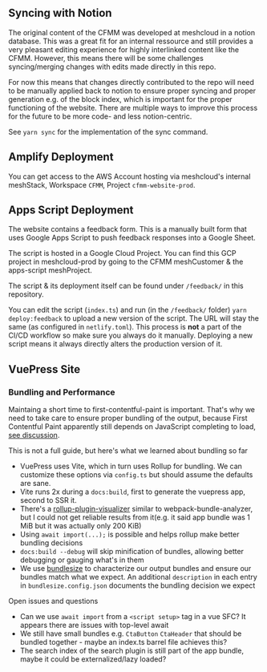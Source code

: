 ## Syncing with Notion

The original content of the CFMM was developed at meshcloud in a notion database. This was a great fit for an internal
ressource and still provides a very pleasant editing experience for highly interlinked content like the CFMM.
However, this means there will be some challenges syncing/merging changes with edits made directly in this repo.

For now this means that changes directly contributed to the repo will need to be manually applied back to notion
to ensure proper syncing and proper generation e.g. of the block index, which is important for the proper functioning
of the website. There are multiple ways to improve this process for the future to be more code- and less notion-centric.

See `yarn sync` for the implementation of the sync command.

## Amplify Deployment

You can get access to the AWS Account hosting via meshcloud's internal meshStack, Workspace `CFMM`, Project `cfmm-website-prod`.

## Apps Script Deployment

The website contains a feedback form. This is a manually built form that
uses Google Apps Script to push feedback responses into a Google Sheet.

The script is hosted in a Google Cloud Project. You can find this GCP project 
in meshcloud-prod by going to the CFMM meshCustomer & the apps-script meshProject.

The script & its deployment itself can be found under `/feedback/` in this repository.

You can edit the script (`index.ts`) and run (in the `/feedback/` folder) `yarn deploy:feedback` to 
upload a new version of the script. The URL will stay the same (as configured in `netlify.toml`).
This process is **not** a part of the CI/CD workflow so make sure you always do it manually.
Deploying a new script means it always directly alters the production version of it.

## VuePress Site

### Bundling and Performance

Maintaing a short time to first-contentful-paint is important. That's why we need to take care to ensure proper bundling of the output, because First Contentful Paint apparently still depends on JavaScript completing to load, [see discussion](https://github.com/vuepress/vuepress-next/discussions/728).

This is not a full guide, but here's what we learned about bundling so far

- VuePress uses Vite, which in turn uses Rollup for bundling. We can customize these options via `config.ts` but should assume the defaults are sane.
- Vite runs 2x during a `docs:build`, first to generate the vuepress app, second to SSR it.
- There's a [rollup-plugin-visualizer](https://github.com/btd/rollup-plugin-visualizer) similar to webpack-bundle-analyzer, but I could not get reliable results from it(e.g. it said app bundle was 1 MiB but it was actually only 200 KiB)
- Using `await import(...);` is possible and helps rollup make better bundling decisions
- `docs:build --debug` will skip minification of bundles, allowing better debugging or gauging what's in them
- We use [bundlesize](https://github.com/siddharthkp/bundlesize) to characterize our output bundles and ensure our bundles match what we expect. An additional `description` in each entry in `bundlesize.config.json` documents the bundling decision we expect

Open issues and questions

- Can we use `await import` from a `<script setup>` tag in a vue SFC? It appears there are issues with top-level await
- We still have small bundles e.g. `CtaButton` `CtaHeader` that should be bundled together - maybe an index.ts barrel file achieves this?
- The search index of the search plugin is still part of the app bundle, maybe it could be externalized/lazy loaded?